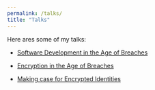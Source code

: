 ```yaml
---
permalink: /talks/
title: "Talks"
---
```


Here ares some of my talks: 

* [Software Development in the Age of Breaches](https://www.slideshare.net/KarthikBhat17/software-development-in-the-age-of-breaches)

* [Encryption in the Age of Breaches](https://www.slideshare.net/KarthikBhat17/encryption-in-the-age-of-breaches)

* [Making case for Encrypted Identities](https://www.slideshare.net/KarthikBhat17/making-case-for-encrypted-identities)
